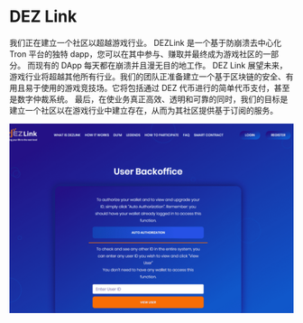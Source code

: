 # DEZ Link

我们正在建立一个社区以超越游戏行业。
DEZLink 是一个基于防崩溃去中心化 Tron 平台的独特 dapp，您可以在其中参与、赚取并最终成为游戏社区的一部分。
而现有的 DApp 每天都在崩溃并且漫无目的地工作。 DEZ Link 展望未来，游戏行业将超越其他所有行业。我们的团队正准备建立一个基于区块链的安全、有用且易于使用的游戏竞技场。它将包括通过 DEZ 代币进行的简单代币支付，甚至是数字仲裁系统。
最后，在使业务真正高效、透明和可靠的同时，我们的目标是建立一个社区以在游戏行业中建立存在，从而为其社区提供基于订阅的服务。

![dezlink-dapp-high-risk-tron-image1_f084f6e0a8592f5d201ac4d0c703ed3d](dezlink-dapp-high-risk-tron-image1_f084f6e0a8592f5d201ac4d0c703ed3d.png)

